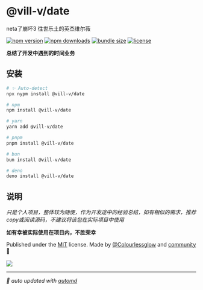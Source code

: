 # @vill-v/date
neta了崩坏3 往世乐土的英杰维尔薇

<!-- automd:badges color="orange" license licenseBranch  bundlephobia packagephobia -->

[![npm version](https://img.shields.io/npm/v/@vill-v/date?color=orange)](https://npmjs.com/package/@vill-v/date)
[![npm downloads](https://img.shields.io/npm/dm/@vill-v/date?color=orange)](https://npm.chart.dev/@vill-v/date)
[![bundle size](https://img.shields.io/bundlephobia/minzip/@vill-v/date?color=orange)](https://bundlephobia.com/package/@vill-v/date)
[![license](https://img.shields.io/github/license/vill-v-kit/vill-v?color=orange)](https://github.com/vill-v-kit/vill-v/blob/true/LICENSE)

<!-- /automd -->

**总结了开发中遇到的时间业务**

## 安装
<!-- automd:pm-install -->

```sh
# ✨ Auto-detect
npx nypm install @vill-v/date

# npm
npm install @vill-v/date

# yarn
yarn add @vill-v/date

# pnpm
pnpm install @vill-v/date

# bun
bun install @vill-v/date

# deno
deno install @vill-v/date
```

<!-- /automd -->

## 说明

_只是个人项目，整体较为随便，作为开发途中的经验总结，如有相似的需求，推荐copy或阅读源码，不建议将该包在实际项目中使用_

**如有幸被实际使用在项目内，不胜荣幸**

<!-- automd:contributors author="Colourlessglow" license="MIT" -->

Published under the [MIT](https://github.com/vill-v-kit/vill-v/blob/main/LICENSE) license.
Made by [@Colourlessglow](https://github.com/Colourlessglow) and [community](https://github.com/vill-v-kit/vill-v/graphs/contributors) 💛
<br><br>
<a href="https://github.com/vill-v-kit/vill-v/graphs/contributors">
<img src="https://contrib.rocks/image?repo=vill-v-kit/vill-v" />
</a>

<!-- /automd -->

<!-- automd:with-automd -->

---

_🤖 auto updated with [automd](https://automd.unjs.io)_

<!-- /automd -->
